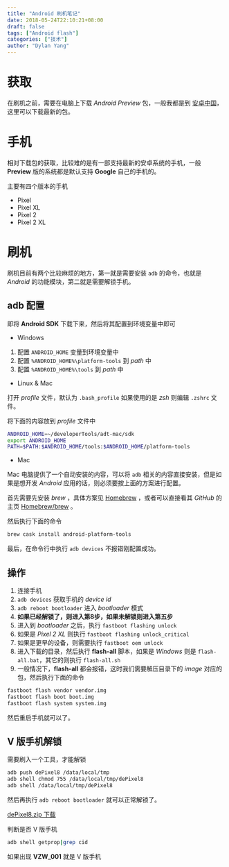 ```yaml
---
title: "Android 刷机笔记"
date: 2018-05-24T22:10:21+08:00
draft: false
tags: ["Android flash"]
categories: ["技术"]
author: "Dylan Yang"
---
```


# 获取

在刷机之前，需要在电脑上下载 *Android Preview* 包，一般我都是到 [安卓中国](https://developer.android.google.cn/preview/download#flash)，这里可以下载最新的包。

<!--more-->

# 手机

相对下载包的获取，比较难的是有一部支持最新的安卓系统的手机，一般 **Preview** 版的系统都是默认支持 **Google** 自己的手机的。

主要有四个版本的手机

- Pixel
- Pixel XL
- Pixel 2
- Pixel 2 XL

# 刷机

刷机目前有两个比较麻烦的地方，第一就是需要安装 `adb` 的命令，也就是 *Android* 的功能模块，第二就是需要解锁手机。

## adb 配置

即将 **Android SDK** 下载下来，然后将其配置到环境变量中即可

- Windows

1. 配置 `ANDROID_HOME` 变量到环境变量中
2. 配置 `%ANDROID_HOME%\platform-tools` 到 *path* 中
3. 配置 `%ANDROID_HOME%\tools` 到 *path* 中

- Linux & Mac

打开 *profile* 文件，默认为 `.bash_profile` 如果使用的是 *zsh* 则编辑 `.zshrc` 文件。

将下面的内容放到 *profile* 文件中

``` sh
ANDROID_HOME=~/developerTools/adt-mac/sdk
export ANDROID_HOME
PATH=$PATH:$ANDROID_HOME/tools:$ANDROID_HOME/platform-tools
```

- Mac

Mac 电脑提供了一个自动安装的内容，可以将 `adb` 相关的内容直接安装，但是如果是想开发 *Android* 应用的话，则必须要按上面的方案进行配置。

首先需要先安装 *brew* ，具体方案见 [Homebrew](https://brew.sh/index_zh-cn) ，或者可以直接看其 *GitHub* 的主页 [Homebrew/brew](https://github.com/Homebrew/brew) 。

然后执行下面的命令

```sh
brew cask install android-platform-tools
```

最后，在命令行中执行 `adb devices` 不报错刚配置成功。

## 操作

1. 连接手机
2. `adb devices` 获取手机的 *device id*
3. `adb reboot bootloader` 进入 *bootloader* 模式
4. **如果已经解锁了，则进入第8步，如果未解锁则进入第五步**
5. 进入到 *bootloader* 之后，执行 `fastboot flashing unlock`
6. 如果是 *Pixel 2 XL* 则执行 `fastboot flashing unlock_critical`
7. 如果是更早的设备，则需要执行 `fastboot oem unlock`
8. 进入下载的目录，然后执行 **flash-all** 脚本，如果是 *Windows* 则是 `flash-all.bat`，其它的则执行 `flash-all.sh`
9. 一般情况下，**flash-all** 都会报错，这时我们需要解压目录下的 *image* 对应的包，然后执行下面的命令

``` sh
fastboot flash vendor vendor.img
fastboot flash boot boot.img
fastboot flash system system.img
```
然后重启手机就可以了。

## V 版手机解锁

需要刷入一个工具，才能解锁

``` sh
adb push dePixel8 /data/local/tmp
adb shell chmod 755 /data/local/tmp/dePixel8
adb shell /data/local/tmp/dePixel8
```

然后再执行 `adb reboot bootloader` 就可以正常解锁了。

[dePixel8.zip 下载](http://theroot.ninja/depixel8.html)

判断是否 V 版手机
```sh
adb shell getprop|grep cid
```

如果出现 **VZW_001** 就是 V 版手机

